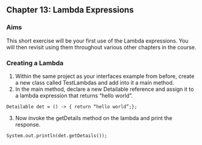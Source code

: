## Chapter 13: Lambda Expressions
### Aims
This short exercise will be your first use of the Lambda expressions. You will then revisit using them throughout various other chapters in the course.

### Creating a Lambda
1.	Within the same project as your interfaces example from before, create a new class called TestLambdas and add into it a main method.
2.	In the main method, declare a new Detailable reference and assign it to a lambda expression that returns  “hello world”.

```Detailable det = () -> { return “hello world”;};```

3.	Now invoke the getDetails method on the lambda and print the response.

```System.out.println(det.getDetails());```

 
